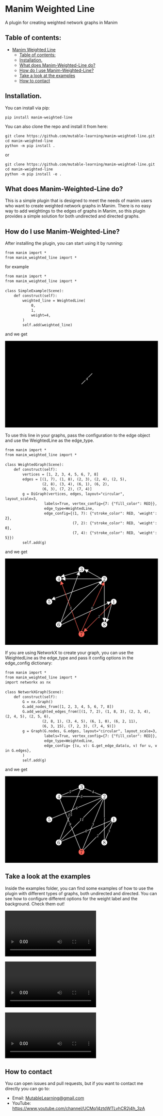 # Manim Weighted Line
A plugin for creating weighted network graphs in Manim

## Table of contents:
- [Manim Weighted Line](#manim-weighted-line)
  - [Table of contents:](#table-of-contents)
  - [Installation.](#installation)
  - [What does Manim-Weighted-Line do?](#what-does-manim-weighted-line-do)
  - [How do I use Manim-Weighted-Line?](#how-do-i-use-manim-weighted-line)
  - [Take a look at the examples](#take-a-look-at-the-examples)
  - [How to contact](#how-to-contact)

## Installation.

You can install via pip:

```
pip install manim-weighted-line
```

You can also clone the repo and install it from here:

```
git clone https://github.com/mutable-learning/manim-weighted-line.git
cd manim-weighted-line
python -m pip install .
```

or

```
git clone https://github.com/mutable-learning/manim-weighted-line.git
cd manim-weighted-line 
python -m pip install -e .
```


## What does Manim-Weighted-Line do?
This is a simple plugin that is designed to meet the needs of manim users who want to
 create weighted network graphs in Manim. There is no easy way to add weightings to
 the edges of graphs in Manim, so this plugin provides a simple solution for both 
 undirected and directed graphs.

## How do I use Manim-Weighted-Line?
After installing the plugin, you can start using it by running:


```
from manim import *
from manim_weighted_line import *

```
for example

```
from manim import *
from manim_weighted_line import *

class SimpleExample(Scene):
    def construct(self):
        weighted_line = WeightedLine(
            0,
            1,
            weight=4,
        )
        self.add(weighted_line)
```
and we get

![Simple Example](examples/examples_assets/SimpleExample_ManimCE_v0.17.3.png)

To use this line in your graphs, pass the configuration to the edge object and use the WeightedLine as the edge_type.

```
from manim import *
from manim_weighted_line import *

class WeightedGraph(Scene):
    def construct(self):
        vertices = [1, 2, 3, 4, 5, 6, 7, 8]
        edges = [(1, 7), (1, 8), (2, 3), (2, 4), (2, 5),
                 (2, 8), (3, 4), (6, 1), (6, 2),
                 (6, 3), (7, 2), (7, 4)]
        g = DiGraph(vertices, edges, layout="circular", layout_scale=3,
                  labels=True, vertex_config={7: {"fill_color": RED}},
                  edge_type=WeightedLine,
                  edge_config={(1, 7): {"stroke_color": RED, 'weight': 2},
                               (7, 2): {"stroke_color": RED, 'weight': 0},
                               (7, 4): {"stroke_color": RED, 'weight': 5}})
        self.add(g)
```

and we get

![Weighted Graph](examples/examples_assets/WeightedGraph_ManimCE_v0.17.3.png)

If you are using NetworkX to create your graph, you can use the WeightedLine as the edge_type and pass it config options in the edge_config dictionary:

```
from manim import *
from manim_weighted_line import *
import networkx as nx

class NetworkXGraph(Scene):
    def construct(self):
        G = nx.Graph()
        G.add_nodes_from([1, 2, 3, 4, 5, 6, 7, 8])
        G.add_weighted_edges_from([(1, 7, 2), (1, 8, 3), (2, 3, 4), (2, 4, 5), (2, 5, 6),
                 (2, 8, 1), (3, 4, 5), (6, 1, 0), (6, 2, 11),
                 (6, 3, 15), (7, 2, 3), (7, 4, 9)])
        g = Graph(G.nodes, G.edges, layout="circular", layout_scale=3,
                  labels=True, vertex_config={7: {"fill_color": RED}},
                  edge_type=WeightedLine,
                  edge_config= {(u, v): G.get_edge_data(u, v) for u, v in G.edges},
        )
        self.add(g)
```

and we get

![NetworkX Graph](examples/examples_assets/NetworkXGraph_ManimCE_v0.17.3.png)

## Take a look at the examples

Inside the examples folder, you can find some examples of how to use the plugin with different types of graphs, both undirected and directed. You can see how to configure different options for the weight label and the background. Check them out!

![](examples/examples_assets/PartiteGraph.mp4)

![](examples/examples_assets/MovingDiGraph.mp4)

![](examples/examples_assets/CustomDiGraph.mp4)

## How to contact
You can open issues and pull requests, but if you want to contact me directly you can go to:
- Email: MutableLearning@gmail.com
- YouTube: https://www.youtube.com/channel/UCMq14ztdWTLvhCR2j4h_3zA
